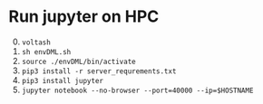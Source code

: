 # Run jupyter on HPC

0. `voltash`
1. `sh envDML.sh`
2. `source ./envDML/bin/activate`
3. `pip3 install -r server_requrements.txt`
4. `pip3 install jupyter`
5. `jupyter notebook --no-browser --port=40000 --ip=$HOSTNAME`